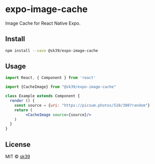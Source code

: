 # expo-image-cache

Image Cache for React Native Expo.

## Install

```bash
npm install --save @sk39/expo-image-cache
```

## Usage

```jsx
import React, { Component } from 'react'

import {CacheImage} from "@sk39/expo-image-cache"

class Example extends Component {
  render () {
    const source = {uri: "https://picsum.photos/510/300?random"}
    return (
         <CacheImage source={source}/>
    )
  }
}
```

## License

MIT © [sk39](https://github.com/sk39)
